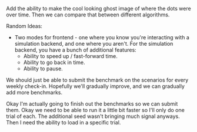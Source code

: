 Add the ability to make the cool looking ghost image of where the dots were over time. Then we can compare that between different algorithms.


Random Ideas:
- Two modes for frontend - one where you know you're interacting with a simulation backend, and one where you aren't. For the simulation backend, you have a bunch of additional features:
    - Ability to speed up / fast-forward time.
    - Ability to go back in time.
    - Ability to pause.


We should just be able to submit the benchmark on the scenarios for every weekly check-in. Hopefully we'll gradually improve, and we can gradually add more benchmarks.

Okay I'm actually going to finish out the benchmarks so we can submit them.
Okay we need to be able to run it a little bit faster so I'll only do one trial of each. The additional seed wasn't bringing much signal anyways. Then I need the ability to load in a specific trial.